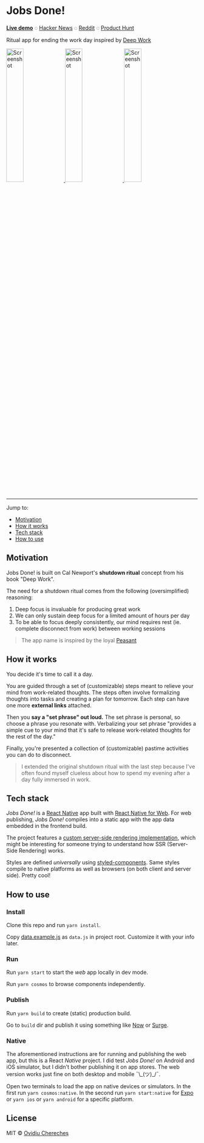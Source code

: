 # Jobs Done!

**[Live demo](https://jobs-done.now.sh)** ◌ [Hacker News](https://news.ycombinator.com/item?id=18339215) ◌ [Reddit](https://www.reddit.com/r/productivity/comments/9t8clr/jobs_done_a_ritual_app_for_ending_the_work_day/) ◌ [Product Hunt](https://www.producthunt.com/posts/jobs-done)

Ritual app for ending the work day inspired by [Deep Work](http://calnewport.com/books/deep-work/)

<a href="https://jobs-done.now.sh/">
  <img width="30%" alt="Screenshot" src="screen1.png">
</a>
<a href="https://jobs-done.now.sh/">
  <img width="30%" alt="Screenshot" src="screen2.png">
</a>
<a href="https://jobs-done.now.sh/">
  <img width="30%" alt="Screenshot" src="screen3.png">
</a>

---

Jump to:

- [Motivation](#motivation)
- [How it works](#how-it-works)
- [Tech stack](#tech-stack)
- [How to use](#how-to-use)

## Motivation

Jobs Done! is built on Cal Newport's **shutdown ritual** concept from his book "Deep Work".

The need for a shutdown ritual comes from the following (oversimplified) reasoning:

1.  Deep focus is invaluable for producing great work
2.  We can only sustain deep focus for a limited amount of hours per day
3.  To be able to focus deeply consistently, our mind requires rest (ie. complete disconnect from work) between working sessions

> The app name is inspired by the loyal [Peasant](https://www.youtube.com/watch?v=5r06heQ5HsI)

## How it works

You decide it's time to call it a day.

You are guided through a set of (customizable) steps meant to relieve your mind from work-related thoughts. The steps often involve formalizing thoughts into tasks and creating a plan for tomorrow. Each step can have one more **external links** attached.

Then you **say a "set phrase" out loud.** The set phrase is personal, so choose a phrase you resonate with. Verbalizing your set phrase "provides a simple cue to your mind that it's safe to release work-related thoughts for the rest of the day."

Finally, you're presented a collection of (customizable) pastime activities you can do to disconnect.

> I extended the original shutdown ritual with the last step because I've often found myself clueless about how to spend my evening after a day fully immersed in work.

## Tech stack
_Jobs Done!_ is a [React Native](https://facebook.github.io/react-native/) app built with [React Native for Web](https://github.com/necolas/react-native-web/). For web publishing, _Jobs Done!_ compiles into a static app with the app data embedded in the frontend build.

The project features a [custom server-side rendering implementation](https://github.com/skidding/jobs-done/blob/d3d85ce6c5b156249702d90190397bd67fdc31ed/tools/shared/renderIndex.js#L13-L39), which might be interesting for someone trying to understand how SSR (Server-Side Rendering) works.

Styles are defined _universally_ using [styled-components](https://www.styled-components.com/). Same styles compile to native platforms as well as browsers (on both client and server side). Pretty cool!

## How to use

### Install

Clone this repo and run `yarn install`.

Copy [data.example.js](data.example.js) as `data.js` in project root. Customize it with your info later.

### Run

Run `yarn start` to start the _web_ app locally in dev mode.

Run `yarn cosmos` to browse components independently.

### Publish

Run `yarn build` to create (static) production build.

Go to `build` dir and publish it using something like [Now](https://zeit.co/now) or [Surge](https://surge.sh/).

### Native

The aforementioned instructions are for running and publishing the web app, but this is a React _Native_ project. I did test _Jobs Done!_ on Android and iOS simulator, but I didn't bother publishing it on app stores. The web version works just fine on both desktop and mobile ¯\\\_(ツ)\_/¯.

Open two terminals to load the app on native devices or simulators. In the first run `yarn cosmos:native`. In the second run `yarn start:native` for [Expo](https://expo.io/) or `yarn ios` or `yarn android` for a specific platform.

## License

MIT © [Ovidiu Cherecheș](https://ovidiu.ch)

